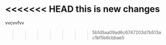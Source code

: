 <<<<<<< HEAD
this is new changes
=======
 vvcvvfvv
>>>>>>> 5b1d5aa09ad6c6747203d7b513ac1bf5b6cbbae5
